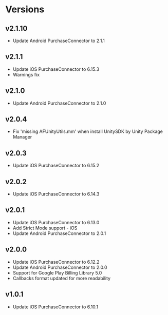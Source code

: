 # Versions
## v2.1.10
* Update Android PurchaseConnector to 2.1.1

## v2.1.1
* Update iOS PurchaseConnector to 6.15.3
* Warnings fix

## v2.1.0
* Update Android PurchaseConnector to 2.1.0

## v2.0.4
* Fix 'missing AFUnityUtils.mm' when install UnitySDK by Unity Package Manager

## v2.0.3
* Update iOS PurchaseConnector to 6.15.2

## v2.0.2
* Update iOS PurchaseConnector to 6.14.3

## v2.0.1
* Update iOS PurchaseConnector to 6.13.0
* Add Strict Mode support - iOS
* Update Android PurchaseConnector to 2.0.1

## v2.0.0
* Update iOS PurchaseConnector to 6.12.2
* Update Android PurchaseConnector to 2.0.0
* Support for Google Play Billing Library 5.0
* Callbacks format updated for more readability

## v1.0.1
* Update iOS PurchaseConnector to 6.10.1
